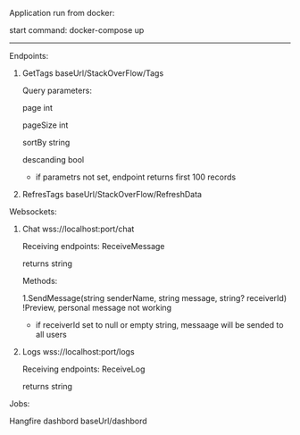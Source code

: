 Application run from docker:

 start command: docker-compose up

__________________________________________________________________________________________________________________________

Endpoints:

1. GetTags baseUrl/StackOverFlow/Tags 

    Query parameters:

     page int

     pageSize int

     sortBy string

     descanding bool

   - if parametrs not set, endpoint returns first 100 records 

  2. RefresTags baseUrl/StackOverFlow/RefreshData 

Websockets:

1. Chat wss://localhost:port/chat 

    Receiving endpoints: ReceiveMessage

     returns string

   Methods:

     1.SendMessage(string senderName, string message, string? receiverId) !Preview, personal message not working
     
     - if receiverId set to null or empty string, messaage will be sended to all users

2. Logs wss://localhost:port/logs

    Receiving endpoints: ReceiveLog

     returns string

Jobs:

Hangfire dashbord baseUrl/dashbord
 

